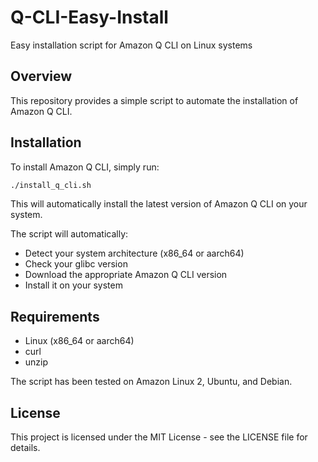 # Q-CLI-Easy-Install

Easy installation script for Amazon Q CLI on Linux systems

## Overview

This repository provides a simple script to automate the installation of Amazon Q CLI.

## Installation

To install Amazon Q CLI, simply run:

```bash
./install_q_cli.sh
```

This will automatically install the latest version of Amazon Q CLI on your system.

The script will automatically:
- Detect your system architecture (x86_64 or aarch64)
- Check your glibc version
- Download the appropriate Amazon Q CLI version
- Install it on your system

## Requirements

- Linux (x86_64 or aarch64)
- curl
- unzip

The script has been tested on Amazon Linux 2, Ubuntu, and Debian.

## License

This project is licensed under the MIT License - see the LICENSE file for details.
